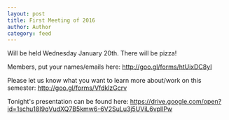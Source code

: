 ```yaml
---
layout: post
title: First Meeting of 2016
author: Author
category: feed
---
```


Will be held Wednesday January 20th. There will be pizza!

Members, put your names/emails here: http://goo.gl/forms/htUixDC8yI

Please let us know what you want to learn more about/work on this semester: http://goo.gl/forms/VfdklzGcrv

Tonight's presentation can be found here: https://drive.google.com/open?id=1schu18I9qVudXQ7B5kmw6-6V2SuLu3j5UViL6vpllPw

